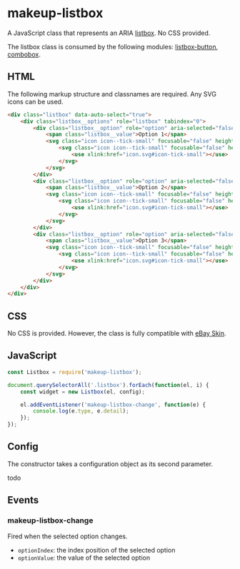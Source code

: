 # makeup-listbox

A JavaScript class that represents an ARIA [listbox](https://ebay.github.io/mindpatterns/input/listbox/index.html). No CSS provided.

The listbox class is consumed by the following modules: [listbox-button](../makeup-listbox-button)</a>, [combobox](../makeup-combobox).</p>

## HTML

The following markup structure and classnames are required. Any SVG icons can be used.

```html
<div class="listbox" data-auto-select="true">
    <div class="listbox__options" role="listbox" tabindex="0">
        <div class="listbox__option" role="option" aria-selected="false">
            <span class="listbox__value">Option 1</span>
            <svg class="icon icon--tick-small" focusable="false" height="8" width="8">
                <svg class="icon icon--tick-small" focusable="false" height="8" width="8">
                    <use xlink:href="icon.svg#icon-tick-small"></use>
                </svg>
            </svg>
        </div>
        <div class="listbox__option" role="option" aria-selected="false">
            <span class="listbox__value">Option 2</span>
            <svg class="icon icon--tick-small" focusable="false" height="8" width="8">
                <svg class="icon icon--tick-small" focusable="false" height="8" width="8">
                    <use xlink:href="icon.svg#icon-tick-small"></use>
                </svg>
            </svg>
        </div>
        <div class="listbox__option" role="option" aria-selected="false">
            <span class="listbox__value">Option 3</span>
            <svg class="icon icon--tick-small" focusable="false" height="8" width="8">
                <svg class="icon icon--tick-small" focusable="false" height="8" width="8">
                    <use xlink:href="icon.svg#icon-tick-small"></use>
                </svg>
            </svg>
        </div>
    </div>
</div>
```

## CSS

No CSS is provided. However, the class is fully compatible with [eBay Skin](https://ebay.github.io/skin/#listbox).

## JavaScript

```js
const Listbox = require('makeup-listbox');

document.querySelectorAll('.listbox').forEach(function(el, i) {
    const widget = new Listbox(el, config);

    el.addEventListener('makeup-listbox-change', function(e) {
        console.log(e.type, e.detail);
    });
});
```

## Config

The constructor takes a configuration object as its second parameter.

todo

## Events

### makeup-listbox-change

Fired when the selected option changes.

* `optionIndex`: the index position of the selected option
* `optionValue`: the value of the selected option
